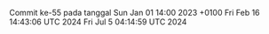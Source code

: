 Commit ke-55 pada tanggal Sun Jan 01 14:00 2023 +0100
Fri Feb 16 14:43:06 UTC 2024
Fri Jul  5 04:14:59 UTC 2024
